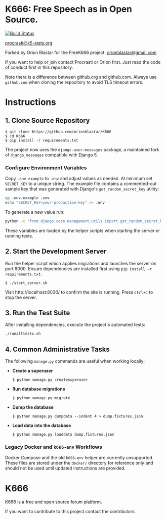 # K666: Free Speech as in Open Source.
[![Build Status](https://app.travis-ci.com/solve-coagulate/K666.svg?branch=master)](https://app.travis-ci.com/github/solve-coagulate/K666)

procrasti@k5-stats.org

Forked by Orion Blastar for the FreeK666 project.
orionblastar@gmail.com

If you want to help or join contact Procrasti or Orion first. Just read the code of conduct first in this repository.

Note there is a difference between github.org and github.com. Always use `github.com` when cloning the repository to avoid TLS timeout errors.

# Instructions

## 1. Clone Source Repository
```
$ git clone https://github.com/orionblastar/K666
$ cd K666
$ pip install -r requirements.txt
```

The project now uses the `django-user-messages` package, a maintained fork of
`django_messages` compatible with Django 5.

### Configure Environment Variables
Copy `.env.example` to `.env` and adjust values as needed. At minimum set
`SECRET_KEY` to a unique string. The example file contains a commented-out
sample key that was generated with Django's `get_random_secret_key` utility:

```bash
cp .env.example .env
echo "SECRET_KEY=your-production-key" >> .env
```
To generate a new value run:

```bash
python -c 'from django.core.management.utils import get_random_secret_key; print(get_random_secret_key())'
```
These variables are loaded by the helper scripts when starting the server or
running tests.

## 2. Start the Development Server
Run the helper script which applies migrations and launches the server on port 8000. Ensure dependencies are installed first using `pip install -r requirements.txt`.
```
$ ./start_server.sh
```
Visit http://localhost:8000/ to confirm the site is running. Press `Ctrl+C` to stop the server.

## 3. Run the Test Suite
After installing dependencies, execute the project's automated tests:
```bash
./runalltests.sh
```

## 4. Common Administrative Tasks
The following `manage.py` commands are useful when working locally:

- **Create a superuser**
  ```
  $ python manage.py createsuperuser
  ```
- **Run database migrations**
  ```
  $ python manage.py migrate
  ```
- **Dump the database**
  ```
  $ python manage.py dumpdata --indent 4 > dump.fixtures.json
  ```
- **Load data into the database**
  ```
  $ python manage.py loaddata dump.fixtures.json
  ```

### Legacy Docker and `k666-env` Workflows
Docker Compose and the old `k666-env` helper are currently unsupported. These files are stored under the `docker/` directory for reference only and should not be used until updated instructions are provided.

# K666

K666 is a free and open source forum platform.

If you want to contribute to this project contact the contributors.
